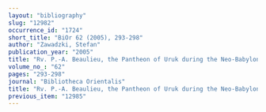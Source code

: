 ```yaml
---
layout: "bibliography"
slug: "12982"
occurrence_id: "1724"
short_title: "BiOr 62 (2005), 293-298"
author: "Zawadzki, Stefan"
publication_year: "2005"
title: "Rv. P.-A. Beaulieu, the Pantheon of Uruk during the Neo-Babylonian Period."
volume_no_: "62"
pages: "293-298"
journal: "Bibliotheca Orientalis"
title: "Rv. P.-A. Beaulieu, the Pantheon of Uruk during the Neo-Babylonian Period."
previous_item: "12985"
---
```

